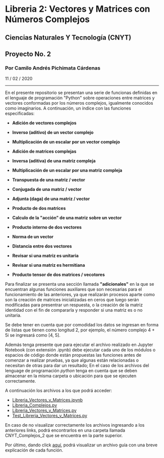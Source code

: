 # Libreria 2: Vectores y Matrices con Números Complejos
## Ciencias Naturales Y Tecnología (CNYT)
## Proyecto No. 2
### Por Camilo Andrés Pichimata Cárdenas
11 / 02 / 2020
___
En el presente repositorio se presentan una serie de funcionas definidas en el lenguaje de programación "Python" sobre operaciones entre matrices y vectores conformadas por los números complejos, igualmente conocidos como imaginarios. A continuación, un índice con las funciones especificadas:

+ **Adición de vectores complejos**

+ **Inverso (aditivo) de un vector complejo**

+ **Multiplicación de un escalar por un vector complejo**

+ **Adición de matrices complejas**

+ **Inversa (aditiva) de una matriz compleja**

+ **Multiplicación de un escalar por una matriz compleja**

+ **Transpuesta de una matriz / vector**

+ **Conjugada de una matriz / vector**

+ **Adjunta (daga) de una matriz / vector**

+ **Producto de dos matrices**

+ **Calculo de la "acción" de una matriz sobre un vector**

+ **Producto interno de dos vectores**

+ **Norma de un vector**

+ **Distancia entre dos vectores**

+ **Revisar si una matriz es unitaria**

+ **Revisar si una matriz es hermitiana**

+ **Producto tensor de dos matrices / vecotores**

Para finalizar se presenta una sección llamada **"adicionales"** en la que se encuentran algunas funciones auxiliares que son necesarias para el funcionamiento de las anteriores, ya que realizarán procesos aparte como son la creación de matrices inicializadas en ceros que luego serán modificadas para presentrar un respuesta, o la creación de la matriz identidad con el fin de compararla y responder si una matriz es o no unitaria.

Se debe tener en cuenta que por comodidad los datos se ingresan en forma de listas que tienen como longitud 2, por ejemplo, el número complejo 4 + 5i se ingresará como [4, 5].

Además tenga presente que para ejecutar el archivo realizado en Jupyter Notebook (con extensión .ipynb) debe ejecutar cada uno de los módulos o espacios de código donde están propuestas las funciones antes de comenzar a realizar pruebas, ya que algunas están relacionadas o necesitan de otras para dar un resultado; En el caso de los archivos del lenguage de programación *python* tenga en cuenta que se deben almacenar en la misma carpeta o ubicación para que se ejecuten correctamente.

A continuación los archivos a los que podrá acceder:

- [Libreria_Vectores_y_Matrices.ipynb](https://github.com/CamiloPichimata/Libreria-2-Vectores_Matrices-Complejos/blob/master/CNYT_Complejos_2/Archivos_ipynb/Libreria_Vectores_y_Matrices.ipynb)
- [Libreria_Complejos.py](https://github.com/CamiloPichimata/Libreria-2-Vectores_Matrices-Complejos/blob/master/CNYT_Complejos_2/Archibos_py/Libreria_Complejos.py)
- [Libreria_Vectores_y_Matrices.py](https://github.com/CamiloPichimata/Libreria-2-Vectores_Matrices-Complejos/blob/master/CNYT_Complejos_2/Archibos_py/Libreria_Vectores_y_Matrices.py)
- [Test_Libreria_Vectores_y_Matrices.py](https://github.com/CamiloPichimata/Libreria-2-Vectores_Matrices-Complejos/blob/master/CNYT_Complejos_2/Archivos_py/Test_Libreria_Vectores_y_Matrices.py)

En caso de no visualizar correctamente los archivos ingresando a los anteriores links, podrá encontrarlos en una carpeta llamada CNYT_Complejos_2 que se encuentra en la parte superior.

Por último, dando click [aquí](http://htmlpreview.github.io/?https://github.com/CamiloPichimata/Libreria-2-Vectores_Matrices-Complejos/blob/master/CNYT_Complejos_2/Archivos_html/Libreria_Vectores_y_Matrices.html), podrá visualizar un archivo guía con una breve explicación de cada función.
